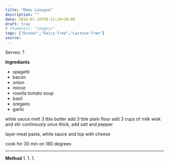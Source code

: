 ```yaml
---
title: "Moms Lasagne"
description: ""
date: 2018-01-16T08:13:24+10:00
draft: true
# thumbnail: "images/"
tags: ["Dinner","Dairy-free","Lactose-free"]
source: 
---
```



Serves: ?

**Ingrediants**
- spagetti
- bacon
- onion
- mince
- rosella tomato soup
- basil
- oregano
- garlic

while sauce
melt 3 tbls butter
add 3 tble plain flour
add 3 cups of milk
wisk and stir continously
once thick, add salt and pepper

layer meat pasta, white sauce and top with cheese

cook for 30 min on 180 degrees

---

**Method**
1. 
1. 
1. 

